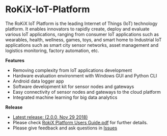 # RoKiX-IoT-Platform

The RoKiX IoT Platform is the leading Internet of Things (IoT) technology platform. It enables innovators to rapidly create, deploy and evaluate various IoT applications, ranging from consumer IoT applications such as wearables, health, wellness, games, toys, and smart home to Industrial IoT applications such as smart city sensor networks, asset management and logistics monitoring, factory automation, etc.
 
**Features**
* Removing complexity from IoT applications development
* Hardware evaluation environment with Windows GUI and Python CLI
* Android data logger app
* Software development kit for sensor nodes and gateways
* Easy connectivity of sensor nodes and gateways to the cloud platform
* Integrated machine learning for big data analytics

**Release**
* [Latest release: (2.0.0, Nov 29 2018)](https://github.com/RohmSemiconductor/RoKiX-IoT-Platform/releases/latest)
* Please check [RokiX Platform Users Guide.pdf](https://github.com/RohmSemiconductor/RoKiX-IoT-Platform/blob/v2.0.0/RoKiX%20Platform%20Users%20Guide.pdf) for further details.
* Please give feedback and ask questions in [Issues](https://github.com/RohmSemiconductor/RoKiX-IoT-Platform/issues)
